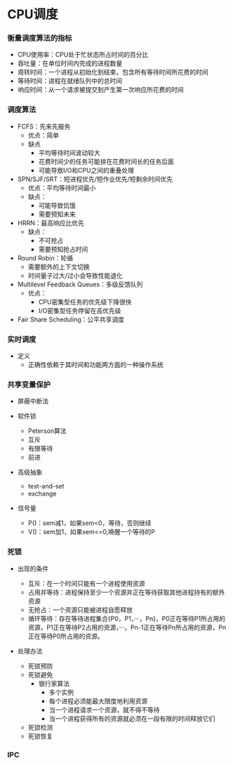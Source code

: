 # CPU调度

### 衡量调度算法的指标
+ CPU使用率：CPU处于忙状态所占时间的百分比
+ 吞吐量：在单位时间内完成的进程数量
+ 周转时间：一个进程从初始化到结束，包含所有等待时间所花费的时间
+ 等待时间：进程在就绪队列中的总时间
+ 响应时间：从一个请求被提交到产生第一次响应所花费的时间

### 调度算法
+ FCFS：先来先服务
    + 优点：简单
    + 缺点
        + 平均等待时间波动较大
        + 花费时间少的任务可能排在花费时间长的任务后面
        + 可能导致I/O和CPU之间的重叠处理
+ SPN/SJF/SRT：短进程优先/短作业优先/短剩余时间优先
    + 优点：平均等待时间最小
    + 缺点：
        + 可能导致饥饿
        + 需要预知未来
+ HRRN：最高响应比优先
    + 缺点： 
        + 不可抢占
        + 需要预知抢占时间
+ Round Robin：轮循
    + 需要额外的上下文切换
    + 时间量子过大/过小会导致性能退化
+ Multilevel Feedback Queues：多级反馈队列
    + 优点：
        + CPU密集型任务的优先级下降很快
        + I/O密集型任务停留在高优先级
+ Fair Share Scheduling：公平共享调度

### 实时调度
+ 定义
    + 正确性依赖于其时间和功能两方面的一种操作系统

###  共享变量保护
+ 屏蔽中断法
+ 软件锁
    + Peterson算法
    + 互斥
    + 有限等待
    + 前进
+ 高级抽象
    + test-and-set
    + exchange

+ 信号量
    + P()：sem减1，如果sem<0，等待，否则继续
    + V()：sem加1，如果sem<=0,唤醒一个等待的P

### 死锁
+ 出现的条件
    + 互斥：在一个时间只能有一个进程使用资源
    + 占用并等待：进程保持至少一个资源并正在等待获取其他进程持有的额外资源
    + 无抢占：一个资源只能被进程自愿释放
    + 循环等待：存在等待进程集合{P0，P1，···，Pn}，P0正在等待P1所占用的资源，P1正在等待P2占用的资源，···，Pn-1正在等待Pn所占用的资源，Pn正在等待P0所占用的资源。

+ 处理办法
    + 死锁预防
    + 死锁避免
        + 银行家算法
            - 多个实例
            - 每个进程必须能最大限度地利用资源
            - 当一个进程请求一个资源，就不得不等待
            - 当一个进程获得所有的资源就必须在一段有限的时间释放它们
    + 死锁检测
    + 死锁恢复

### IPC 
